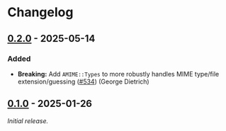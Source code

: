 # Changelog

## [0.2.0] - 2025-05-14

### Added

- **Breaking:** Add `AMIME::Types` to more robustly handles MIME type/file extension/guessing ([#534]) (George Dietrich)

[0.2.0]: https://github.com/athena-framework/mime/releases/tag/v0.2.0
[#534]: https://github.com/athena-framework/athena/pull/534

## [0.1.0] - 2025-01-26

_Initial release._

[0.1.0]: https://github.com/athena-framework/mime/releases/tag/v0.1.0

